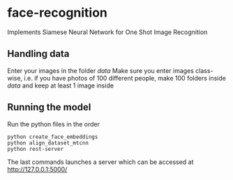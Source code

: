 # face-recognition
Implements Siamese Neural Network for One Shot Image Recognition

## Handling data
Enter your images in the folder *data*
Make sure you enter images class-wise, i.e. if you have photos of 100 different people, make 100 folders inside *data* and keep at least 1 image inside

## Running the model

Run the python files in the order
```
python create_face_embeddings
python align_dataset_mtcnn
python rest-server
```

The last commands launches a server which can be accessed at http://127.0.0.1:5000/
